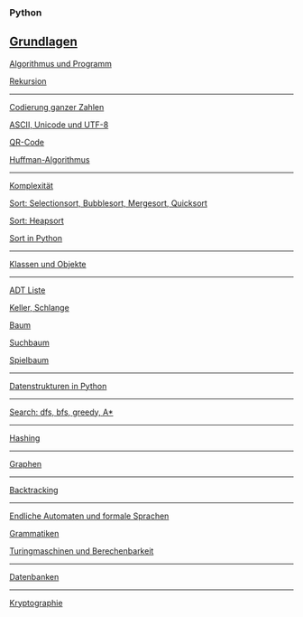 ### Python

[Grundlagen](010_grundlagen.ipynb)
<a href="https://github.com/ktheu/KursNotebooks/blob/master/010_grundlagen.ipynb">
------------------------------------

Algorithmus und Programm

Rekursion  

--------------------------------------------------

Codierung ganzer Zahlen

ASCII, Unicode und UTF-8

QR-Code

Huffman-Algorithmus

------------------------------------------------

Komplexität

Sort: Selectionsort, Bubblesort, Mergesort, Quicksort

Sort: Heapsort

Sort in Python

------------------------------------------------

Klassen und Objekte

-----------------------------------------------

ADT Liste

Keller, Schlange

Baum

Suchbaum

Spielbaum

-----------------------------------------------

Datenstrukturen in Python

------------------------------------------------

Search: dfs, bfs, greedy, A*

-------------------------------------------------

Hashing

-------------------------------------------------

Graphen

-------------------------------------------------

Backtracking

-------------------------------------------------

Endliche Automaten und formale Sprachen

Grammatiken

Turingmaschinen und Berechenbarkeit

--------------------------------------------------

Datenbanken

---------------------------------------------------

Kryptographie
